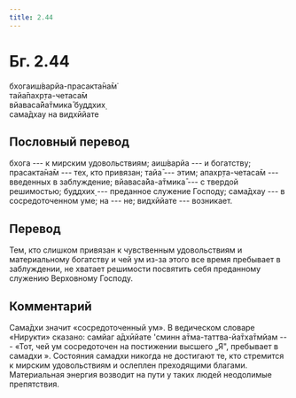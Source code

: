 ```yaml
---
title: 2.44
---
```


# Бг. 2.44
бхогаиш́варйа-прасакта̄на̄м̇<br/>
тайа̄пахр̣та-четаса̄м<br/>
вйаваса̄йа̄тмика̄ буддхих̣<br/>
сама̄дхау на видхӣйате
## Пословный перевод

бхога --- к мирским удовольствиям; аиш́варйа --- и богатству; прасакта̄на̄м
--- тех, кто привязан; тайа̄ --- этим; апахр̣та-четаса̄м --- введенных в
заблуждение; вйаваса̄йа-а̄тмика̄ --- с твердой решимостью; буддхих̣ ---
преданное служение Господу; сама̄дхау --- в сосредоточенном уме; на ---
не; видхӣйате --- возникает.

## Перевод

Тем, кто слишком привязан к чувственным удовольствиям и материальному
богатству и чей ум из-за этого все время пребывает в заблуждении, не
хватает решимости посвятить себя преданному служению Верховному Господу.

## Комментарий

Сама̄дхи значит «сосредоточенный ум». В ведическом словаре «Нирукти»
сказано: самйаг а̄дхӣйате 'сминн а̄тма-таттва-йа̄тха̄тмйам --- «Тот, чей ум
сосредоточен на постижении высшего „Я", пребывает в самадхи ». Состояния
самадхи никогда не достигают те, кто стремится к мирским удовольствиям и
ослеплен преходящими благами. Материальная энергия возводит на пути у
таких людей неодолимые препятствия.
